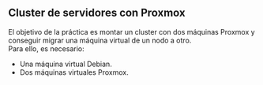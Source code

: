 ## Cluster de servidores con Proxmox
El objetivo de la práctica es montar un cluster con dos 
máquinas Proxmox y conseguir migrar una máquina virtual 
de un nodo a otro.  
Para ello, es necesario:
- Una máquina virtual Debian.
- Dos máquinas virtuales Proxmox.